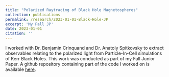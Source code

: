 ```yaml
---
title: "Polarized Raytracing of Black Hole Magnetospheres"
collection: publications
permalink: /research/2023-01-01-Black-Hole-JP
excerpt: 'My Fall JP'
date: 2023-01-01
citation: ''
---
```

I worked with Dr. Benjamin Crinquand and Dr. Anatoly Spitkovsky to extract observables relating to the polarized light from Particle-In-Cell simulations of Kerr Black Holes.  This work was conducted as part of my Fall Junior Paper.  A github repository containing part of the code I worked on is available [here](https://github.com/wcukier/polarized_raytracing_public).
